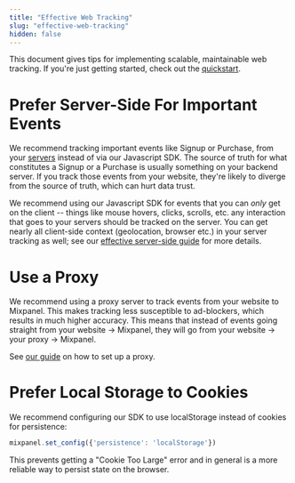 ```yaml
---
title: "Effective Web Tracking"
slug: "effective-web-tracking"
hidden: false
---
```


This document gives tips for implementing scalable, maintainable web tracking. If you're just getting started, check out the [quickstart](doc:javascript-quickstart).


# Prefer Server-Side For Important Events

We recommend tracking important events like Signup or Purchase, from your [servers](doc:server) instead of via our Javascript SDK. The source of truth for what constitutes a Signup or a Purchase is usually something on your backend server. If you track those events from your website, they're likely to diverge from the source of truth, which can hurt data trust.

We recommend using our Javascript SDK for events that you can _only_ get on the client -- things like mouse hovers, clicks, scrolls, etc. any interaction that goes to your servers should be tracked on the server. You can get nearly all client-side context (geolocation, browser etc.) in your server tracking as well; see our [effective server-side guide](doc:effective-server-side-tracking) for more details. 



# Use a Proxy
We recommend using a proxy server to track events from your website to Mixpanel. This makes tracking less susceptible to ad-blockers, which results in much higher accuracy. This means that instead of events going straight from your website -> Mixpanel, they will go from your website -> your proxy -> Mixpanel.

See [our guide](doc:collection-via-proxy) on how to set up a proxy.


# Prefer Local Storage to Cookies
We recommend configuring our SDK to use localStorage instead of cookies for persistence:

```javascript
mixpanel.set_config({'persistence': 'localStorage'})
```

This prevents getting a "Cookie Too Large" error and in general is a more reliable way to persist state on the browser.
